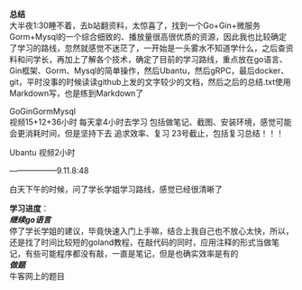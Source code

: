 **总结**  
大半夜1:30睡不着，去b站翻资料，太惊喜了，找到一个Go+Gin+微服务Gorm+Mysql的一个综合细致的、播放量很高很优质的资源，因此我也比较确定了学习的路线，忽然就感觉不迷茫了，一开始是一头雾水不知道学什么，之后查资料和问学长，再加上了解各个技术，确定了目前的学习路线，重点放在go语言、Gin框架、Gorm、Mysql的简单操作，然后Ubantu，然后gRPC，最后docker、git，平时没事的时候读读github上发的文字较少的文档，然后之后的总结.txt使用Markdown写，也是练到Markdown了

GoGinGormMysql  
视频15+12+36小时
每天拿4小时去学习
包括做笔记、截图、安装环境，感觉可能会更消耗时间，但是坚持下去
追求效率、复习
23号截止，包括复习总结！！！

Ubantu
视频2小时

——————9.11.8:48


白天下午的时候，问了学长学姐学习路线，感觉已经很清晰了

**学习进度**：  
***继续go语言***     
停了学长学姐的建议，毕竟快速入门上手嘛，结合上我自己也不放心太快，所以，还是找了时间比较短的goland教程，在敲代码的同时，应用注释的形式当做笔记，有些可能程序都没有敲，一直是笔记，但是也确实效率是有的  
***做题***  
牛客网上的题目
